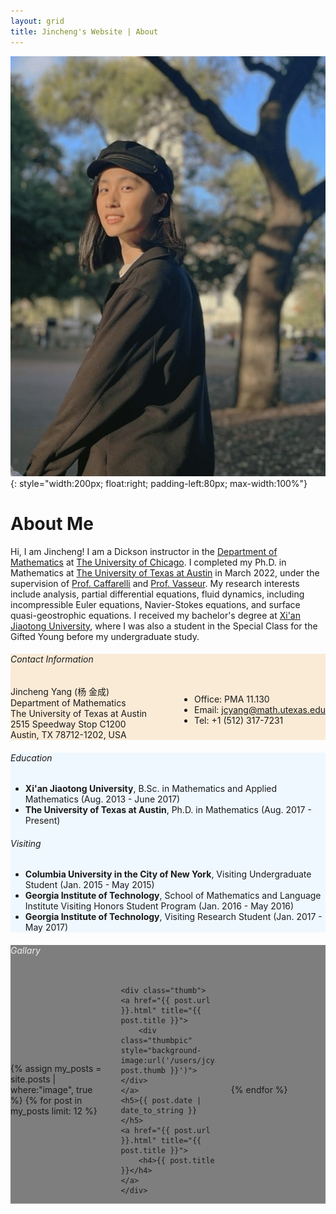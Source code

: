 ```yaml
---
layout: grid
title: Jincheng's Website | About
---
```


<div class="content" markdown="1">

![Photo](/users/jcyang/assets/images/photo7.jpg){: style="width:200px; float:right; padding-left:80px; max-width:100%"}

# About Me

Hi, I am Jincheng! I am a Dickson instructor in the [Department of Mathematics](https://mathematics.uchicago.edu) at [The University of Chicago](https://www.uchicago.edu). I completed my Ph.D. in Mathematics at [The University of Texas at Austin](https://www.utexas.edu) in March 2022, under the supervision of [Prof. Caffarelli](https://web.ma.utexas.edu/users/caffarel/) and [Prof. Vasseur](https://web.ma.utexas.edu/users/vasseur/). My research interests include analysis, partial differential equations, fluid dynamics, including incompressible Euler equations, Navier-Stokes equations, and surface quasi-geostrophic equations. I received my bachelor's degree at [Xi'an Jiaotong University](http://www.xjtu.edu.cn), where I was also a student in the Special Class for the Gifted Young before my undergraduate study. 

</div>

<div style="background:white;display:none">
<div class="content" markdown="1">

[![You Belong Here](/users/jcyang/assets/images/YouBelongHere.jpg){: width='35%'}](https://cns.utexas.edu/diversity)
[![You Belong Here Flyer](/users/jcyang/assets/images/YouBelongHereFlyer.svg){: width='60%' style='float:right'}](/users/jcyang/assets/files/YouBelongHereFlyer.pdf)

</div>
</div>

<div style="background:antiquewhite">
<div class="content" markdown="1">

###### Contact Information

<div style="float:right">
<div style="display:inline" markdown="1">

- Office: PMA 11.130
- Email: [jcyang@math.utexas.edu](mailto:jcyang@math.utexas.edu)
- Tel: +1 (512) 317-7231

</div>
</div>

<div>
<p style="margin:0px; padding:0px">
Jincheng Yang (杨 金成)
</p>
<p style="margin:0px; padding:0px">
Department of Mathematics
</p>
<p style="margin:0px; padding:0px">
The University of Texas at Austin
</p>
<p style="margin:0px; padding:0px">
2515 Speedway Stop C1200
</p>
<p style="margin-top:0px; padding:0px">
Austin, TX 78712-1202, USA
</p>
</div>

</div>
</div>

<div style="background: aliceblue">
<div class="content" markdown="1">

###### Education

- **Xi'an Jiaotong University**, B.Sc. in Mathematics and Applied Mathematics (Aug. 2013 - June 2017)
- **The University of Texas at Austin**, Ph.D. in Mathematics (Aug. 2017 - Present)

###### Visiting

- **Columbia University in the City of New York**, Visiting Undergraduate Student (Jan. 2015 - May 2015)
- **Georgia Institute of Technology**, School of Mathematics and Language Institute Visiting Honors Student Program (Jan. 2016 - May 2016)
- **Georgia Institute of Technology**, Visiting Research Student (Jan. 2017 - May 2017)

</div>
</div>


<div style="background:linear-gradient( rgba(0, 0, 0, 0.5), rgba(0, 0, 0, 0.5) ), url('/users/jcyang/assets/images/gallary.jpg');background-size:cover;background-position:center">
<div class="content">

<h6 style="color: #EEE">Gallary</h6>

<div style="display:grid;grid-template-columns:30% 30% 30%;align-items:center;justify-content:space-between;grid-row-gap:2.5em">

{% assign my_posts = site.posts | where:"image", true %}
{% for post in my_posts limit: 12 %}

	<div class="thumb">
	<a href="{{ post.url }}.html" title="{{ post.title }}">
		<div class="thumbpic" style="background-image:url('/users/jcyang/assets/images/thumbnails/{{ post.thumb }}')"></div>
	</a>
	<h5>{{ post.date | date_to_string }}</h5>
	<a href="{{ post.url }}.html" title="{{ post.title }}">
		<h4>{{ post.title }}</h4>
	</a>
	</div>

{% endfor %}

</div>

</div>
</div>

